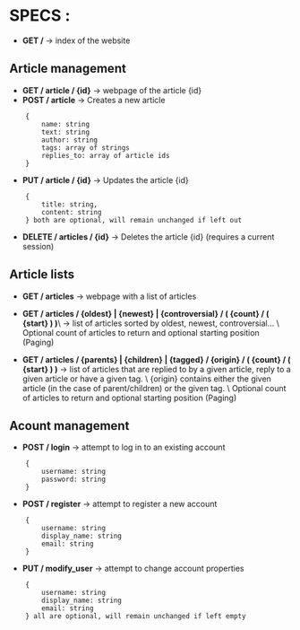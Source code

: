 # SPECS : 

* __GET /__ -> index of the website

## Article management
* __GET / article / {id}__ -> webpage of the article {id}
* __POST / article__ -> Creates a new article
```
    {
        name: string
        text: string
        author: string
		tags: array of strings
		replies_to: array of article ids
    }
```
* __PUT / article / {id}__ -> Updates the article {id}
```
    {
		title: string,
        content: string
    } both are optional, will remain unchanged if left out
```
* __DELETE / articles / {id}__ -> Deletes the article {id} (requires a current session)

## Article lists

* __GET / articles__ -> webpage with a list of articles
* __GET / articles / {oldest} | {newest} | {controversial} / ( {count} / ( {start} ) )__\\
    -> list of articles sorted by oldest, newest, controversial... \\
	Optional count of articles to return and optional starting position (Paging)

* __GET / articles / {parents} | {children} | {tagged} / {origin} / ( {count} / ( {start} ) )__
    -> list of articles that are replied to by a given article, reply to a given article or have a given tag. \\
	{origin} contains either the given article (in the case of parent/children) or the given tag. \\
	Optional count of articles to return and optional starting position (Paging)

## Acount management

* __POST / login__ -> attempt to log in to an existing account
```
	{
		username: string
		password: string
	}
```
* __POST / register__ -> attempt to register a new account
```
	{
		username: string
		display_name: string
		email: string
	}
```
* __PUT / modify_user__ -> attempt to change account properties
```
	{
		username: string
		display_name: string
		email: string
	} all are optional, will remain unchanged if left empty
```

